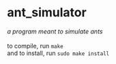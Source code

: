 # ant_simulator
*a program meant to simulate ants <br><br>*
to compile, run ```make``` <br>
and to install, run ```sudo make install``` <br>
